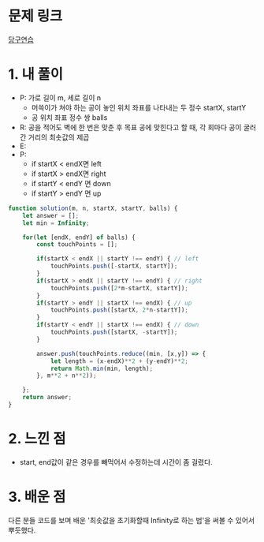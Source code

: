 # 문제 링크

[당구연습](https://school.programmers.co.kr/learn/courses/30/lessons/169198)

# 1. 내 풀이

- P: 가로 길이 m, 세로 길이 n
    - 머쓱이가 쳐야 하는 공이 놓인 위치 좌표를 나타내는 두 정수 startX, startY
    - 공 위치 좌표 정수 쌍 balls
- R: 공을 적어도 벽에 한 번은 맞춘 후 목표 공에 맞힌다고 할 때, 각 회마다 공이 굴러간 거리의 최솟값의 제곱
- E:
- P:
  - if startX < endX면 left
  - if startX > endX면 right
  - if startY < endY 면 down
  - if startY > endY 면 up

```javascript
function solution(m, n, startX, startY, balls) {
    let answer = [];
    let min = Infinity;

    for(let [endX, endY] of balls) {
        const touchPoints = [];

        if(startX < endX || startY !== endY) { // left
            touchPoints.push([-startX, startY]);
        }
        if(startX > endX || startY !== endY) { // right
            touchPoints.push([2*m-startX, startY]);
        }
        if(startY > endY || startX !== endX) { // up
            touchPoints.push([startX, 2*n-startY]);
        }
        if(startY < endY || startX !== endX) { // down
            touchPoints.push([startX, -startY]);
        }

        answer.push(touchPoints.reduce((min, [x,y]) => {
            let length = (x-endX)**2 + (y-endY)**2;
            return Math.min(min, length);
        }, m**2 + n**2));

    };
    return answer;
}
```

# 2. 느낀 점

- start, end값이 같은 경우를 빼먹어서 수정하는데 시간이 좀 걸렸다.

# 3. 배운 점

다른 분들 코드를 보며 배운 '최솟값을 초기화할때 Infinity로 하는 법'을 써볼 수 있어서 뿌듯했다. 
